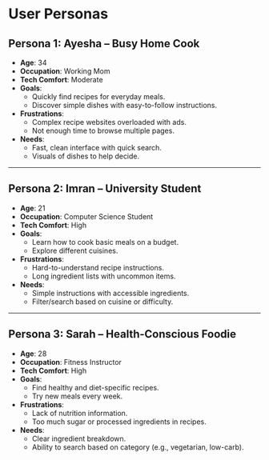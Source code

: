 # User Personas

## Persona 1: Ayesha – Busy Home Cook  
- **Age**: 34  
- **Occupation**: Working Mom  
- **Tech Comfort**: Moderate  
- **Goals**:
  - Quickly find recipes for everyday meals.
  - Discover simple dishes with easy-to-follow instructions.
- **Frustrations**:
  - Complex recipe websites overloaded with ads.
  - Not enough time to browse multiple pages.
- **Needs**:
  - Fast, clean interface with quick search.
  - Visuals of dishes to help decide.

---

## Persona 2: Imran – University Student  
- **Age**: 21  
- **Occupation**: Computer Science Student  
- **Tech Comfort**: High  
- **Goals**:
  - Learn how to cook basic meals on a budget.
  - Explore different cuisines.
- **Frustrations**:
  - Hard-to-understand recipe instructions.
  - Long ingredient lists with uncommon items.
- **Needs**:
  - Simple instructions with accessible ingredients.
  - Filter/search based on cuisine or difficulty.

---

## Persona 3: Sarah – Health-Conscious Foodie  
- **Age**: 28  
- **Occupation**: Fitness Instructor  
- **Tech Comfort**: High  
- **Goals**:
  - Find healthy and diet-specific recipes.
  - Try new meals every week.
- **Frustrations**:
  - Lack of nutrition information.
  - Too much sugar or processed ingredients in recipes.
- **Needs**:
  - Clear ingredient breakdown.
  - Ability to search based on category (e.g., vegetarian, low-carb).


